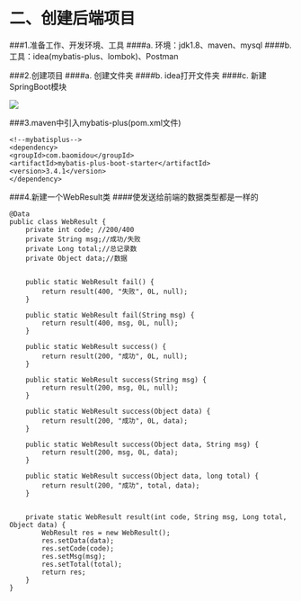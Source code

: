 # 二、创建后端项目
###1.准备工作、开发环境、工具
####a. 环境：jdk1.8、maven、mysql
####b. 工具：idea(mybatis-plus、lombok)、Postman


###2.创建项目
####a. 创建文件夹
####b. idea打开文件夹
####c. 新建SpringBoot模块


![](https://github.com/warrenlucky/zerostart/blob/main/%E5%90%B4%E6%9D%B0%E6%9C%97/%E5%90%8E%E7%AB%AF/%E5%9B%BE%E7%89%87/%E6%96%B0%E5%BB%BA%E6%A8%A1%E5%9D%97.png)



###3.maven中引入mybatis-plus(pom.xml文件)
```
<!--mybatisplus-->
<dependency>
<groupId>com.baomidou</groupId>
<artifactId>mybatis-plus-boot-starter</artifactId>
<version>3.4.1</version>
</dependency>
```
###4.新建一个WebResult类
####使发送给前端的数据类型都是一样的
```
@Data
public class WebResult {
    private int code; //200/400
    private String msg;//成功/失败
    private Long total;//总记录数
    private Object data;//数据


    public static WebResult fail() {
        return result(400, "失败", 0L, null);
    }

    public static WebResult fail(String msg) {
        return result(400, msg, 0L, null);
    }

    public static WebResult success() {
        return result(200, "成功", 0L, null);
    }

    public static WebResult success(String msg) {
        return result(200, msg, 0L, null);
    }

    public static WebResult success(Object data) {
        return result(200, "成功", 0L, data);
    }

    public static WebResult success(Object data, String msg) {
        return result(200, msg, 0L, data);
    }

    public static WebResult success(Object data, long total) {
        return result(200, "成功", total, data);
    }


    private static WebResult result(int code, String msg, Long total, Object data) {
        WebResult res = new WebResult();
        res.setData(data);
        res.setCode(code);
        res.setMsg(msg);
        res.setTotal(total);
        return res;
    }
}
```